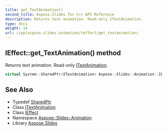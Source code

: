 ```yaml
---
title: get_TextAnimation()
second_title: Aspose.Slides for C++ API Reference
description: Returns text animation. Read-only ITextAnimation.
type: docs
weight: 14
url: /cpp/aspose.slides.animation/ieffect/get_textanimation/
---
```

## IEffect::get_TextAnimation() method


Returns text animation. Read-only [ITextAnimation](../../itextanimation/).

```cpp
virtual System::SharedPtr<ITextAnimation> Aspose::Slides::Animation::IEffect::get_TextAnimation()=0
```

## See Also

* Typedef [SharedPtr](../../system/sharedptr/)
* Class [ITextAnimation](../itextanimation/)
* Class [IEffect](./)
* Namespace [Aspose::Slides::Animation](../)
* Library [Aspose.Slides](../../)